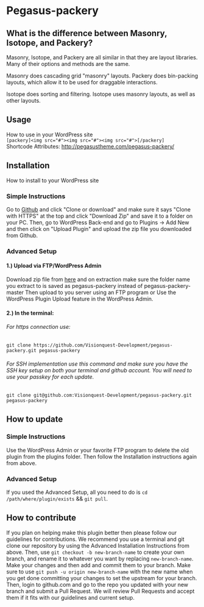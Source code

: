 # Pegasus-packery

## What is the difference between Masonry, Isotope, and Packery?

Masonry, Isotope, and Packery are all similar in that they are layout libraries. Many of their options and methods are the same.

Masonry does cascading grid "masonry" layouts. Packery does bin-packing layouts, which allow it to be used for draggable interactions.

Isotope does sorting and filtering. Isotope uses masonry layouts, as well as other layouts.
 
## Usage
How to use in your WordPress site<br>
`[packery]<img src="#"><img src="#"><img src="#">[/packery]`<br>
Shortcode Attributes: http://pegasustheme.com/pegasus-packery/


## Installation
How to install to your WordPress site

### Simple Instructions 
Go to [Github](https://github.com/Visionquest-Development/pegasus-packery "Github") and click "Clone or download" and make sure it says "Clone with HTTPS" at the top and click "Download Zip" and save it to a folder on your PC. Then, go to WordPress Back-end and go to Plugins -> Add New and then click on "Upload Plugin" and upload the zip file you downloaded from Github.

### Advanced Setup 
#### 1.) Upload via FTP/WordPress Admin<br>
Download zip file from [here](https://github.com/Visionquest-Development/pegasus-packery/archive/master.zip "Github") and on extraction make sure the folder name you extract to is saved as pegasus-packery instead of pegasus-packery-master
Then upload to you server using an FTP program or Use the WordPress Plugin Upload feature in the WordPress Admin.<br>
#### 2.) In the terminal:
###### For https connection use:
`git clone https://github.com/Visionquest-Development/pegasus-packery.git pegasus-packery`

###### For SSH implementation use this command and make sure you have the SSH key setup on both your terminal and github account. You will need to use your passkey for each update.
`git clone git@github.com:Visionquest-Development/pegasus-packery.git pegasus-packery`



## How to update
### Simple Instructions
Use the WordPress Admin or your favorite FTP program to delete the old plugin from the plugins folder. Then follow the Installation instructions again from above.

### Advanced Setup 
If you used the Advanced Setup, all you need to do is `cd /path/where/plugin/exists` && `git pull`.


## How to contribute
If you plan on helping make this plugin better then please follow our guidelines for contributions. We recommend you use a terminal and git clone our repository by using the Advanced Installation Instructions from above. Then, use `git checkout -b new-branch-name` to create your own branch, and rename it to whatever you want by replacing `new-branch-name`. Make your changes and then add and commit them to your branch. Make sure to use `git push -u origin new-branch-name` with the new name when you get done committing your changes to set the upstream for your branch. Then, login to github.com and go to the repo you updated with your new branch and submit a Pull Request. We will review Pull Requests and accept them if it fits with our guidelines and current setup.




